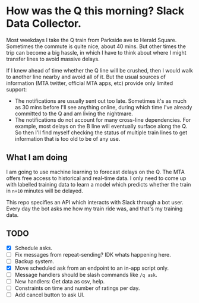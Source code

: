 # How was the Q this morning? Slack Data Collector.

Most weekdays I take the Q train from Parkside ave to Herald Square. Sometimes
the commute is quite nice, about 40 mins. But other times the trip can become
a big hassle, in which I have to think about where I might transfer lines to
avoid massive delays.

If I knew ahead of time whether the Q line will be crushed, then I would walk
to another line nearby and avoid all of it. But the usual sources of
information (MTA twitter, official MTA apps, etc) provide only limited support:

- The notifications are usually sent out too late. Sometimes it's as much as 30
mins before I'll see anything online, during which time I've already committed
to the Q and am living the nightmare.
- The notifications do not account for many cross-line dependencies. For
example, most delays on the B line will eventually surface along the Q. So
then I'll find myself checking the status of multiple train lines to get
information that is too old to be of any use.

## What I am doing

I am going to use machine learning to forecast delays on the Q. The MTA offers
free access to historical and real-time data. I only need to come up with
labelled training data to learn a model which predicts whether the train in
`n+10` minutes will be delayed.

This repo specifies an API which interacts with Slack through a bot user. Every
day the bot asks me how my train ride was, and that's my training data.


## TODO

- [x] Schedule asks.
- [ ] Fix messages from repeat-sending? IDK whats happening here.
- [ ] Backup system.
- [x] Move scheduled ask from an endpoint to an in-app script only.
- [ ] Message handlers should be slash commands like `/q ask`.
- [ ] New handlers: Get data as csv, help.
- [ ] Constraints on time and number of ratings per day.
- [ ] Add cancel button to ask UI.
